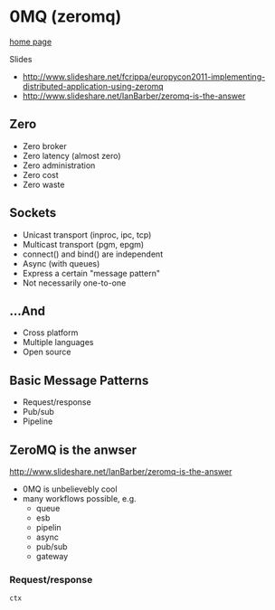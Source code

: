 # 0MQ (zeromq)

[home page](http://zeromq.org/)

Slides

- http://www.slideshare.net/fcrippa/europycon2011-implementing-distributed-application-using-zeromq
- http://www.slideshare.net/IanBarber/zeromq-is-the-answer

## Zero

- Zero broker
- Zero latency (almost zero)
- Zero administration
- Zero cost
- Zero waste

## Sockets

- Unicast transport (inproc, ipc, tcp)
- Multicast transport (pgm, epgm)
- connect() and bind() are independent
- Async (with queues)
- Express a certain "message pattern"
- Not necessarily one-to-one

## ...And

- Cross platform
- Multiple languages
- Open source

## Basic Message Patterns

- Request/response
- Pub/sub
- Pipeline

## ZeroMQ is the anwser

http://www.slideshare.net/IanBarber/zeromq-is-the-answer

- 0MQ is unbelievebly cool
- many workflows possible, e.g.
  - queue
  - esb
  - pipelin
  - async
  - pub/sub
  - gateway

### Request/response

    ctx
